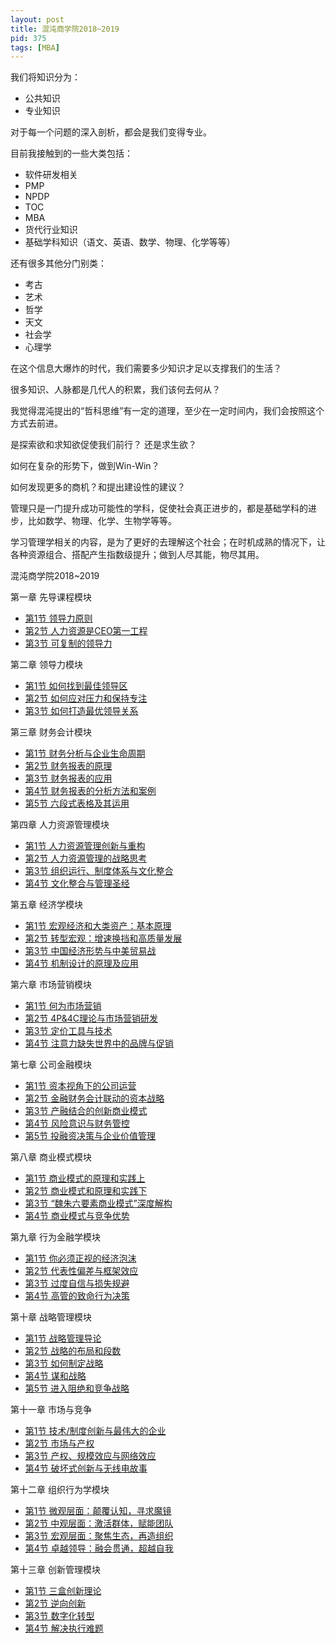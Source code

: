 ```yaml
---
layout: post
title: 混沌商学院2018~2019
pid: 375
tags: [MBA]
---
```


我们将知识分为：

+ 公共知识
+ 专业知识

对于每一个问题的深入剖析，都会是我们变得专业。

目前我接触到的一些大类包括：

+ 软件研发相关
+ PMP
+ NPDP
+ TOC
+ MBA
+ 货代行业知识
+ 基础学科知识（语文、英语、数学、物理、化学等等）

还有很多其他分门别类：

+ 考古
+ 艺术
+ 哲学
+ 天文
+ 社会学
+ 心理学

在这个信息大爆炸的时代，我们需要多少知识才足以支撑我们的生活？

很多知识、人脉都是几代人的积累，我们该何去何从？

我觉得混沌提出的“哲科思维”有一定的道理，至少在一定时间内，我们会按照这个方式去前进。

是探索欲和求知欲促使我们前行？ 还是求生欲？

如何在复杂的形势下，做到Win-Win？

如何发现更多的商机？和提出建设性的建议？

管理只是一门提升成功可能性的学科，促使社会真正进步的，都是基础学科的进步，比如数学、物理、化学、生物学等等。

学习管理学相关的内容，是为了更好的去理解这个社会；在时机成熟的情况下，让各种资源组合、搭配产生指数级提升；做到人尽其能，物尽其用。

混沌商学院2018~2019

第一章 先导课程模块

+ [第1节 领导力原则]()
+ [第2节 人力资源是CEO第一工程]()
+ [第3节 可复制的领导力]()

第二章 领导力模块

+ [第1节 如何找到最佳领导区](http://www.baoguoding.com/2018/04/274-tal.html)
+ [第2节 如何应对压力和保持专注]()
+ [第3节 如何打造最优领导关系]()

第三章 财务会计模块

+ [第1节 财务分析与企业生命周期](http://www.baoguoding.com/2018/10/300-xcw01.html)
+ [第2节 财务报表的原理](http://www.baoguoding.com/2018/10/301-xcw02.html)
+ [第3节 财务报表的应用](http://www.baoguoding.com/2018/10/302-xcw03.html)
+ [第4节 财务报表的分析方法和案例](http://www.baoguoding.com/2018/10/303-xcw04.html)
+ [第5节 六段式表格及其运用](http://www.baoguoding.com/2018/10/304-xcw05.html)

第四章 人力资源管理模块

+ [第1节 人力资源管理创新与重构](http://www.baoguoding.com/2018/10/305-xyl01.html)
+ [第2节 人力资源管理的战略思考](http://www.baoguoding.com/2018/10/306-xyl02.html)
+ [第3节 组织运行、制度体系与文化整合](http://www.baoguoding.com/2018/10/307-xyl03.html)
+ [第4节 文化整合与管理圣经](http://www.baoguoding.com/2018/11/308-xyl04.html)

第五章 经济学模块

+ [第1节 宏观经济和大类资产：基本原理]()
+ [第2节 转型宏观：增速换挡和高质量发展]()
+ [第3节 中国经济形势与中美贸易战]()
+ [第4节 机制设计的原理及应用]()

第六章 市场营销模块

+ [第1节 何为市场营销](http://www.baoguoding.com/2018/11/309-marketing01.html)
+ [第2节 4P&4C理论与市场营销研发](http://www.baoguoding.com/2018/11/310-marketing02.html)
+ [第3节 定价工具与技术](http://www.baoguoding.com/2018/11/311-marketing03.html)
+ [第4节 注意力缺失世界中的品牌与促销](http://www.baoguoding.com/2018/11/312-marketing04.html)

第七章 公司金融模块

+ [第1节 资本视角下的公司运营](http://www.baoguoding.com/2018/10/292-gsjrx01.html)
+ [第2节 金融财务会计联动的资本战略](http://www.baoguoding.com/2018/10/293-gsjrx02.html)
+ [第3节 产融结合的创新商业模式](http://www.baoguoding.com/2018/10/294-gsjrx03.html)
+ [第4节 风险意识与财务管控](http://www.baoguoding.com/2018/10/295-gsjrx04.html)
+ [第5节 投融资决策与企业价值管理](http://www.baoguoding.com/2018/10/296-gsjrx05.html)

第八章 商业模式模块

+ [第1节 商业模式的原理和实践上](http://www.baoguoding.com/2018/11/313-syms01.html)
+ [第2节 商业模式和原理和实践下]()
+ [第3节 “魏朱六要素商业模式”深度解构]()
+ [第4节 商业模式与竞争优势]()

第九章 行为金融学模块

+ [第1节 你必须正视的经济泡沫]()
+ [第2节 代表性偏差与框架效应]()
+ [第3节 过度自信与损失规避]()
+ [第4节 高管的致命行为决策]()

第十章 战略管理模块

+ [第1节 战略管理导论]()
+ [第2节 战略的布局和段数]()
+ [第3节 如何制定战略]()
+ [第4节 谋和战略]()
+ [第5节 进入阻绝和竞争战略]()

第十一章 市场与竞争

+ [第1节 技术/制度创新与最伟大的企业]()
+ [第2节 市场与产权]()
+ [第3节 产权、规模效应与网络效应]()
+ [第4节 破坏式创新与无线电故事]()

第十二章 组织行为学模块

+ [第1节 微观层面：颠覆认知，寻求魔镜]()
+ [第2节 中观层面：激活群体，赋能团队]()
+ [第3节 宏观层面：聚焦生态，再造组织]()
+ [第4节 卓越领导：融会贯通，超越自我]()

第十三章 创新管理模块

+ [第1节 三盒创新理论]()
+ [第2节 逆向创新]()
+ [第3节 数字化转型]()
+ [第4节 解决执行难题]()
